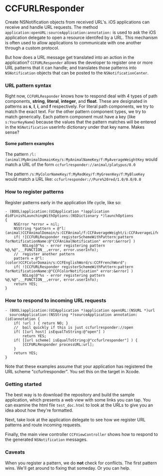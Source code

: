 CCFURLResponder
===============

Create NSNotification objects from received URL's.  iOS applications can receive and handle URL requests.  The method `application:openURL:sourceApplication:annotation:` is used to ask the iOS application delegate to open a resource identifed by a URL.  This mechanism is often used to allow applications to communicate with one another through a custom protocol.

But how does a URL message get translated into an action in the application?  `CCFURLResponder` allows the developer to register one or more URL patterns that it can handle; and translates those patterns into `NSNotification` objects that can be posted to the `NSNotificationCenter`.

### URL pattern syntax ###

Right now, `CCFURLResponder` knows how to respond deal with 4 types of path components, __string__, __literal__, __integer__, and __float__.  These are designated in patterns as __s__, __l__, __i__, and __f__ respectively.  For literal path components, we try to match the exact text.  For the other pattern component types, we try to match generically.  Each pattern component must have a key (like `s:YourKeyName`) because the values that the pattern matches will be entered in the `NSNotification` userInfo dictionary under that key name.  Makes sense?

#### Some pattern examples ####

The pattern `/l:(animal)MyAnimalDomainKey/s:MyAnimalNameKey/f:MyAverageWeightKey` would match a URL of the form `ccfurlresponder://animal/platypus/8.0`

The pattern `/s:MyColorNameKey/f:MyRedKey/f:MyGreenKey/f:MyBlueKey` would match a URL like: `ccfurlresponder://Pure%20red/1.0/0.0/0.0`

### How to register patterns ###

Register patterns early in the application life cycle, like so:

``` objc
- (BOOL)application:(UIApplication *)application didFinishLaunchingWithOptions:(NSDictionary *)launchOptions
{
    NSError *error = nil;
    NSString *pattern = @"l:(animal)CCFAnimalDomain/s:CCFAnimal/f:CCFAverageWeight/i:CCFAverageLifeExpectancy";
    if( ![CCFURLResponder registerSchemeWithPattern:pattern forNotificationName:@"CCFAnimalNotification" error:&error] )
        NSLog(@"%s - error registering pattern %@,%@",__FUNCTION__,error, error.userInfo);
    //  register another pattern
    pattern = @"l:(color)CCFColorDomain/s:CCFEnglishWord/s:CCFFrenchWord";
    if( ![CCFURLResponder registerSchemeWithPattern:pattern forNotificationName:@"CCFColorNotification" error:&error] )
        NSLog(@"%s - error registering pattern %@,%@",__FUNCTION__,error, error.userInfo);
    return YES;
}
```

### How to respond to incoming URL requests ###

``` objc
- (BOOL)application:(UIApplication *)application openURL:(NSURL *)url
  sourceApplication:(NSString *)sourceApplication annotation:(id)annotation {
    if( !url ) { return NO; }
    //  bail quickly if this is just ccfurlresponder://open
    if( [[url host] isEqualToString:@"open"] )
        return YES;
    if( [[url scheme] isEqualToString:@"ccfurlresponder"] ) {
        [CCFURLResponder processURL:url];
    }
    return YES;
}
```

Note that these examples assume that your application has registered the URL scheme "ccfurlresponder".  You set this on the target in Xcode.

### Getting started ###

The best way is to download the repository and build the sample application, which presents a web view with some links you can tap.  You can examine the html file `test_doc.html` to look at the URLs to give you an idea about how they're formatted.

Next, take look at the application delegate to see how we register URL patterns and route incoming requests.

Finally, the main view controller `CCFViewController` shows how to respond to the generated `NSNotification` messages.

### Caveats ###

When you register a pattern, we do __not__ check for conflicts.  The first pattern wins.  We'll get around to fixing that someday.  Or you can help.
